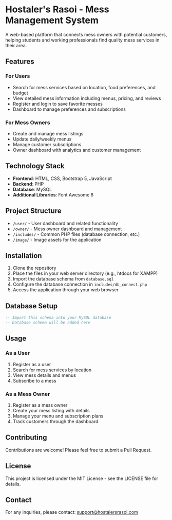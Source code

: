 # Hostaler's Rasoi - Mess Management System

A web-based platform that connects mess owners with potential customers, helping students and working professionals find quality mess services in their area.

## Features

### For Users
- Search for mess services based on location, food preferences, and budget
- View detailed mess information including menus, pricing, and reviews
- Register and login to save favorite messes
- Dashboard to manage preferences and subscriptions

### For Mess Owners
- Create and manage mess listings
- Update daily/weekly menus
- Manage customer subscriptions
- Owner dashboard with analytics and customer management

## Technology Stack

- **Frontend**: HTML, CSS, Bootstrap 5, JavaScript
- **Backend**: PHP
- **Database**: MySQL
- **Additional Libraries**: Font Awesome 6

## Project Structure

- `/user/` - User dashboard and related functionality
- `/owner/` - Mess owner dashboard and management
- `/includes/` - Common PHP files (database connection, etc.)
- `/image/` - Image assets for the application

## Installation

1. Clone the repository
2. Place the files in your web server directory (e.g., htdocs for XAMPP)
3. Import the database schema from `database.sql`
4. Configure the database connection in `includes/db_connect.php`
5. Access the application through your web browser

## Database Setup

```sql
-- Import this schema into your MySQL database
-- Database schema will be added here
```

## Usage

### As a User
1. Register as a user
2. Search for mess services by location
3. View mess details and menus
4. Subscribe to a mess

### As a Mess Owner
1. Register as a mess owner
2. Create your mess listing with details
3. Manage your menu and subscription plans
4. Track customers through the dashboard

## Contributing

Contributions are welcome! Please feel free to submit a Pull Request.

## License

This project is licensed under the MIT License - see the LICENSE file for details.

## Contact

For any inquiries, please contact: support@hostalersrasoi.com 